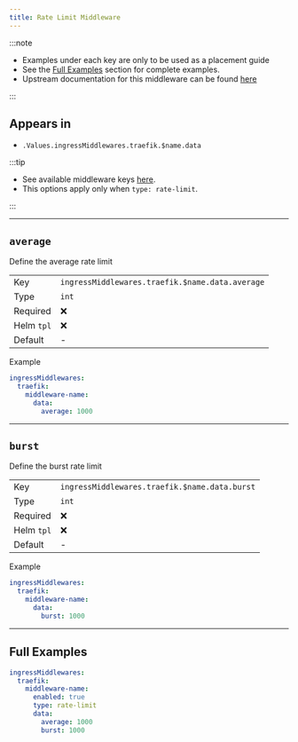 ```yaml
---
title: Rate Limit Middleware
---
```


:::note

- Examples under each key are only to be used as a placement guide
- See the [Full Examples](/common/middlewares/traefik/rate-limit#full-examples) section for complete examples.
- Upstream documentation for this middleware can be found [here](https://doc.traefik.io/traefik/middlewares/http/ratelimit)

:::

## Appears in

- `.Values.ingressMiddlewares.traefik.$name.data`

:::tip

- See available middleware keys [here](/common/middlewares).
- This options apply only when `type: rate-limit`.

:::

---

## `average`

Define the average rate limit

|            |                                                 |
| ---------- | ----------------------------------------------- |
| Key        | `ingressMiddlewares.traefik.$name.data.average` |
| Type       | `int`                                           |
| Required   | ❌                                               |
| Helm `tpl` | ❌                                               |
| Default    | -                                               |

Example

```yaml
ingressMiddlewares:
  traefik:
    middleware-name:
      data:
        average: 1000
```

---

## `burst`

Define the burst rate limit

|            |                                               |
| ---------- | --------------------------------------------- |
| Key        | `ingressMiddlewares.traefik.$name.data.burst` |
| Type       | `int`                                         |
| Required   | ❌                                             |
| Helm `tpl` | ❌                                             |
| Default    | -                                             |

Example

```yaml
ingressMiddlewares:
  traefik:
    middleware-name:
      data:
        burst: 1000
```

---

## Full Examples

```yaml
ingressMiddlewares:
  traefik:
    middleware-name:
      enabled: true
      type: rate-limit
      data:
        average: 1000
        burst: 1000
```
